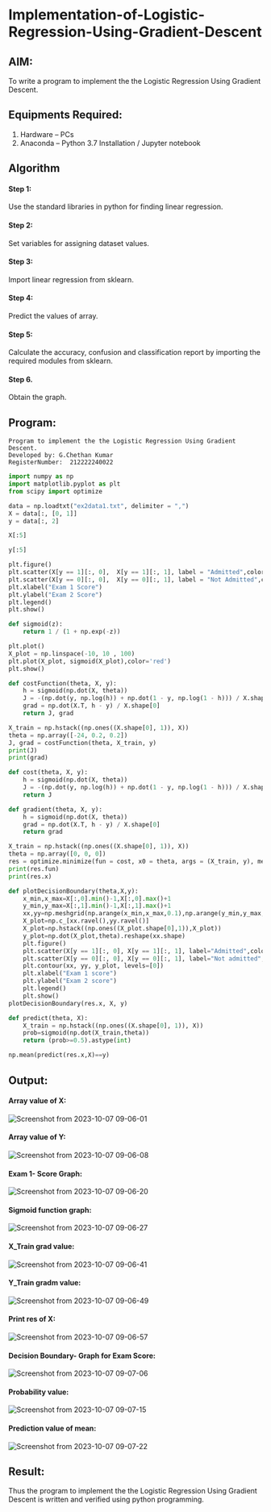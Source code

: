 # Implementation-of-Logistic-Regression-Using-Gradient-Descent

## AIM:
To write a program to implement the the Logistic Regression Using Gradient Descent.

## Equipments Required:
1. Hardware – PCs
2. Anaconda – Python 3.7 Installation / Jupyter notebook

## Algorithm
#### Step 1:
Use the standard libraries in python for finding linear regression.

#### Step 2:
Set variables for assigning dataset values.

#### Step 3:
Import linear regression from sklearn.

#### Step 4:
Predict the values of array.

#### Step 5:
Calculate the accuracy, confusion and classification report by importing the required modules from sklearn.

#### Step 6.
Obtain the graph.
## Program:
```
Program to implement the the Logistic Regression Using Gradient Descent.
Developed by: G.Chethan Kumar
RegisterNumber:  212222240022
```
```python
import numpy as np
import matplotlib.pyplot as plt
from scipy import optimize

data = np.loadtxt("ex2data1.txt", delimiter = ",")
X = data[:, [0, 1]]
y = data[:, 2]

X[:5]

y[:5]

plt.figure()
plt.scatter(X[y == 1][:, 0],  X[y == 1][:, 1], label = "Admitted",color='red')
plt.scatter(X[y == 0][:, 0],  X[y == 0][:, 1], label = "Not Admitted",color='green')
plt.xlabel("Exam 1 Score")
plt.ylabel("Exam 2 Score")
plt.legend()
plt.show()

def sigmoid(z):
    return 1 / (1 + np.exp(-z))

plt.plot()
X_plot = np.linspace(-10, 10 , 100)
plt.plot(X_plot, sigmoid(X_plot),color='red')
plt.show()

def costFunction(theta, X, y):
    h = sigmoid(np.dot(X, theta))
    J = -(np.dot(y, np.log(h)) + np.dot(1 - y, np.log(1 - h))) / X.shape[0]
    grad = np.dot(X.T, h - y) / X.shape[0]
    return J, grad

X_train = np.hstack((np.ones((X.shape[0], 1)), X))
theta = np.array([-24, 0.2, 0.2])
J, grad = costFunction(theta, X_train, y)
print(J)
print(grad)

def cost(theta, X, y):
    h = sigmoid(np.dot(X, theta))
    J = -(np.dot(y, np.log(h)) + np.dot(1 - y, np.log(1 - h))) / X.shape[0]
    return J

def gradient(theta, X, y):
    h = sigmoid(np.dot(X, theta))
    grad = np.dot(X.T, h - y) / X.shape[0]
    return grad

X_train = np.hstack((np.ones((X.shape[0], 1)), X))
theta = np.array([0, 0, 0])
res = optimize.minimize(fun = cost, x0 = theta, args = (X_train, y), method = "Newton-CG", jac = gradient)
print(res.fun)
print(res.x)

def plotDecisionBoundary(theta,X,y):
    x_min,x_max=X[:,0].min()-1,X[:,0].max()+1
    y_min,y_max=X[:,1].min()-1,X[:,1].max()+1
    xx,yy=np.meshgrid(np.arange(x_min,x_max,0.1),np.arange(y_min,y_max,0.1))
    X_plot=np.c_[xx.ravel(),yy.ravel()]
    X_plot=np.hstack((np.ones((X_plot.shape[0],1)),X_plot))
    y_plot=np.dot(X_plot,theta).reshape(xx.shape)
    plt.figure()
    plt.scatter(X[y == 1][:, 0], X[y == 1][:, 1], label="Admitted",color='red')
    plt.scatter(X[y == 0][:, 0], X[y == 0][:, 1], label="Not admitted",color='green')
    plt.contour(xx, yy, y_plot, levels=[0])
    plt.xlabel("Exam 1 score")
    plt.ylabel("Exam 2 score")
    plt.legend()
    plt.show()
plotDecisionBoundary(res.x, X, y)

def predict(theta, X):
    X_train = np.hstack((np.ones((X.shape[0], 1)), X))
    prob=sigmoid(np.dot(X_train,theta))
    return (prob>=0.5).astype(int)

np.mean(predict(res.x,X)==y)
```
## Output:
#### Array value of X:

![Screenshot from 2023-10-07 09-06-01](https://github.com/Gchethankumar/-Implementation-of-Logistic-Regression-Using-Gradient-Descent/assets/118348224/19a6306d-bc01-42a0-a7de-6eabab6b0c34)

#### Array value of Y:

![Screenshot from 2023-10-07 09-06-08](https://github.com/Gchethankumar/-Implementation-of-Logistic-Regression-Using-Gradient-Descent/assets/118348224/e63b1338-7482-4ef8-bb8f-9dd4607e4043)


#### Exam 1- Score Graph:

![Screenshot from 2023-10-07 09-06-20](https://github.com/Gchethankumar/-Implementation-of-Logistic-Regression-Using-Gradient-Descent/assets/118348224/f63d2b28-11b5-4e84-9f2c-bd6e50cb4a56)


#### Sigmoid function graph:

![Screenshot from 2023-10-07 09-06-27](https://github.com/Gchethankumar/-Implementation-of-Logistic-Regression-Using-Gradient-Descent/assets/118348224/39ed6837-31d3-4558-a39e-b1e4f958481a)


#### X_Train grad value:

![Screenshot from 2023-10-07 09-06-41](https://github.com/Gchethankumar/-Implementation-of-Logistic-Regression-Using-Gradient-Descent/assets/118348224/2ed3471e-3c1a-4e45-a948-fe6ff069798c)


#### Y_Train gradm value:

![Screenshot from 2023-10-07 09-06-49](https://github.com/Gchethankumar/-Implementation-of-Logistic-Regression-Using-Gradient-Descent/assets/118348224/7b4015ec-4ac5-461e-b612-95d6d97fe954)


#### Print res of X:

![Screenshot from 2023-10-07 09-06-57](https://github.com/Gchethankumar/-Implementation-of-Logistic-Regression-Using-Gradient-Descent/assets/118348224/c66094d1-0a3a-4f66-a7ad-581cbab9a527)


#### Decision Boundary- Graph for Exam Score:

![Screenshot from 2023-10-07 09-07-06](https://github.com/Gchethankumar/-Implementation-of-Logistic-Regression-Using-Gradient-Descent/assets/118348224/1503ee01-7567-4f41-b9f8-a4dd69b50a95)


#### Probability value:

![Screenshot from 2023-10-07 09-07-15](https://github.com/Gchethankumar/-Implementation-of-Logistic-Regression-Using-Gradient-Descent/assets/118348224/4c971759-c41d-4998-80c6-f9eff75c1c9b)


#### Prediction value of mean:

![Screenshot from 2023-10-07 09-07-22](https://github.com/Gchethankumar/-Implementation-of-Logistic-Regression-Using-Gradient-Descent/assets/118348224/eb30b702-246d-4d97-8d6f-4d4fddf1d96c)

## Result:
Thus the program to implement the the Logistic Regression Using Gradient Descent is written and verified using python programming.

